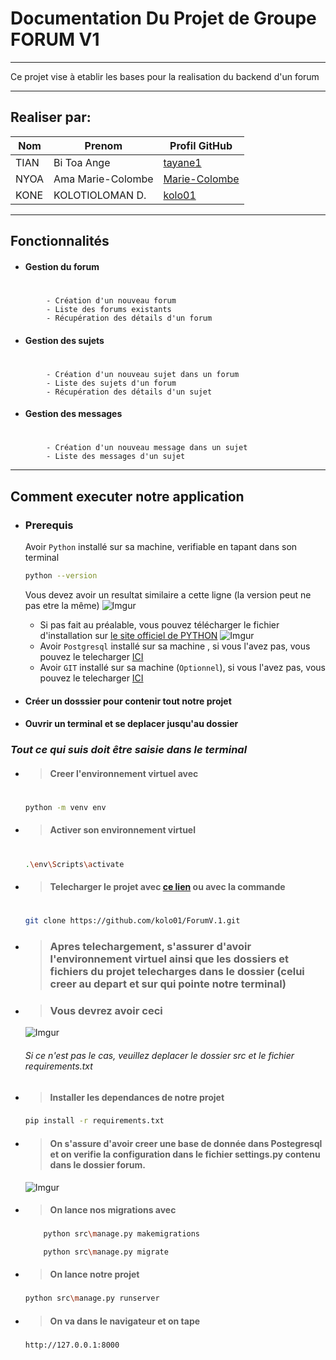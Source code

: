 
# Documentation Du Projet de Groupe FORUM V1
****
Ce projet vise à etablir les bases pour la realisation du backend d'un forum
****
## Realiser par:
   | Nom | Prenom | Profil GitHub |
   | ----------- | ----------- | ----------- |
   |  TIAN | Bi Toa Ange |[tayane1](https://github.com/tayane1)  |
   | NYOA | 	Ama Marie-Colombe |[Marie-Colombe](https://github.com/Marie-Colombe) |
   | KONE | KOLOTIOLOMAN D. |[kolo01](https://github.com/kolo01) |
    
****
## Fonctionnalités

- #### Gestion du forum
#
            - Création d'un nouveau forum
            - Liste des forums existants
            - Récupération des détails d'un forum
            
 - #### Gestion des sujets
#
            - Création d'un nouveau sujet dans un forum
            - Liste des sujets d'un forum
            - Récupération des détails d'un sujet
           


- #### Gestion des messages
#
            - Création d'un nouveau message dans un sujet
            - Liste des messages d'un sujet
          

****

## Comment executer notre application

- ### Prerequis
    Avoir `Python` installé sur sa machine, verifiable en tapant dans son terminal 
    ````sh
    python --version 
    ````` 
    Vous devez avoir un resultat similaire a cette ligne (la version peut ne pas etre la même)
            ![Imgur](https://i.imgur.com/EHqP7VE.png)
    - Si pas fait au préalable, vous pouvez télécharger le fichier d'installation sur [ le site officiel de PYTHON](https://www.python.org/downloads/)
             ![Imgur](https://i.imgur.com/A2iH1rj.png)
    - Avoir  `Postgresql` installé sur sa machine , si vous l'avez pas, vous pouvez le telecharger [ICI](https://www.postgresql.org/download/)
    - Avoir  `GIT` installé sur sa machine (`Optionnel`), si vous l'avez pas, vous pouvez le telecharger [ICI](https://git-scm.com/downloads)


- #### Créer un dosssier pour contenir tout notre projet
- #### Ouvrir un terminal et se deplacer jusqu'au dossier 
   
                      
### ***Tout ce qui suis doit être saisie dans le terminal***
- >  #### Creer l'environnement virtuel avec 
    #
    ````sh
    python -m venv env
    ````
        
        
- > #### Activer son environnement virtuel
    #
    ````sh 
    .\env\Scripts\activate
    ```` 
- > #### Telecharger le projet avec  [ce lien](https://github.com/kolo01/ForumV.1/archive/refs/heads/main.zip) ou avec la commande
   #
    ````sh 
    git clone https://github.com/kolo01/ForumV.1.git
    ```` 
- > ### Apres telechargement, s'assurer d'avoir l'environnement virtuel ainsi que les dossiers et fichiers du projet telecharges dans le  dossier (celui creer au depart et sur qui pointe notre terminal)

- > ### Vous devrez avoir ceci
    ![Imgur](https://i.imgur.com/o6lo6PN.png)
    ###### Si ce n'est pas le cas, veuillez deplacer le dossier src et le fichier requirements.txt

- > #### Installer les dependances de notre projet
    ###
     ````sh 
    pip install -r requirements.txt
    ```` 

- > #### On s'assure d'avoir creer une base de donnée dans Postegresql et on verifie la configuration dans le fichier settings.py contenu dans le dossier forum.

    ![Imgur](https://i.imgur.com/zmFELG2.png)





- > #### On lance nos migrations avec 
    ###
    ````sh 
        python src\manage.py makemigrations 
    ```` 
    ````sh
        python src\manage.py migrate 
    ```` 
 
- > #### On lance notre projet 
    ###
    ````sh  
    python src\manage.py runserver
     ```` 
    
- > #### On va dans le navigateur et on tape
    ###
    ````sh
    http://127.0.0.1:8000
    ````
   
